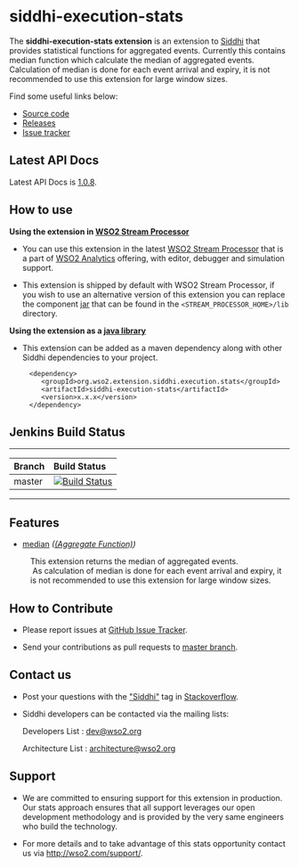siddhi-execution-stats
======================================

The **siddhi-execution-stats extension** is an extension to <a target="_blank" href="https://wso2.github.io/siddhi">Siddhi</a> that provides statistical functions for aggregated events. Currently this contains median 
function which calculate the median of aggregated events. Calculation of median is done for  each event arrival and expiry, it is not recommended to use this extension for large window sizes.

Find some useful links below:

* <a target="_blank" href="https://github.com/wso2-extensions/siddhi-execution-stats">Source code</a>
* <a target="_blank" href="https://github.com/wso2-extensions/siddhi-execution-stats/releases">Releases</a>
* <a target="_blank" href="https://github.com/wso2-extensions/siddhi-execution-stats/issues">Issue tracker</a>

## Latest API Docs 

Latest API Docs is <a target="_blank" href="https://wso2-extensions.github.io/siddhi-execution-stats/api/1.0.8">1.0.8</a>.

## How to use 

**Using the extension in <a target="_blank" href="https://github.com/wso2/product-sp">WSO2 Stream Processor</a>**

* You can use this extension in the latest <a target="_blank" href="https://github.com/wso2/product-sp/releases">WSO2 Stream Processor</a> that is a part of <a target="_blank" href="http://wso2.com/analytics?utm_source=gitanalytics&utm_campaign=gitanalytics_Jul17">WSO2 Analytics</a> offering, with editor, debugger and simulation support. 

* This extension is shipped by default with WSO2 Stream Processor, if you wish to use an alternative version of this extension you can replace the component <a target="_blank" href="https://github.com/wso2-extensions/siddhi-execution-stats/releases">jar</a> that can be found in the `<STREAM_PROCESSOR_HOME>/lib` directory.

**Using the extension as a <a target="_blank" href="https://wso2.github.io/siddhi/documentation/running-as-a-java-library">java library</a>**

* This extension can be added as a maven dependency along with other Siddhi dependencies to your project.

```
     <dependency>
        <groupId>org.wso2.extension.siddhi.execution.stats</groupId>
        <artifactId>siddhi-execution-stats</artifactId>
        <version>x.x.x</version>
     </dependency>
```

## Jenkins Build Status

---

|  Branch | Build Status |
| :------ |:------------ | 
| master  | [![Build Status](https://wso2.org/jenkins/view/All%20Builds/job/siddhi/job/siddhi-execution-stats/badge/icon)](https://wso2.org/jenkins/view/All%20Builds/job/siddhi/job/siddhi-execution-stats/) |

---

## Features

* <a target="_blank" href="https://wso2-extensions.github.io/siddhi-execution-stats/api/1.0.8/#median-aggregate-function">median</a> *(<a target="_blank" href="https://wso2.github.io/siddhi/documentation/siddhi-4.0/#aggregate-function">(Aggregate Function)</a>)*<br><div style="padding-left: 1em;"><p>This extension returns the median of aggregated events.<br>&nbsp;As calculation of median is done for each event arrival and expiry, it is not recommended to use this extension for large window sizes. </p></div>

## How to Contribute
 
  * Please report issues at <a target="_blank" href="https://github.com/wso2-extensions/siddhi-execution-stats/issues">GitHub Issue Tracker</a>.
  
  * Send your contributions as pull requests to <a target="_blank" href="https://github.com/wso2-extensions/siddhi-execution-stats/tree/master">master branch</a>. 
 
## Contact us 

 * Post your questions with the <a target="_blank" href="http://stackoverflow.com/search?q=siddhi">"Siddhi"</a> tag in <a target="_blank" href="http://stackoverflow.com/search?q=siddhi">Stackoverflow</a>. 
 
 * Siddhi developers can be contacted via the mailing lists:
 
    Developers List   : [dev@wso2.org](mailto:dev@wso2.org)
    
    Architecture List : [architecture@wso2.org](mailto:architecture@wso2.org)
 
## Support 

* We are committed to ensuring support for this extension in production. Our stats approach ensures that all support leverages our open development methodology and is provided by the very same engineers who build the technology. 

* For more details and to take advantage of this stats opportunity contact us via <a target="_blank" href="http://wso2.com/support?utm_source=gitanalytics&utm_campaign=gitanalytics_Jul17">http://wso2.com/support/</a>. 
